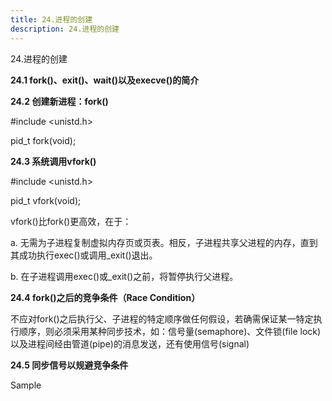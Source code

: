 ```yaml
---
title: 24.进程的创建
description: 24.进程的创建
---
```


24.进程的创建



**24.1 fork()、exit()、wait()以及execve()的简介**

**24.2 创建新进程：fork()**

\#include <unistd.h>

pid_t fork(void);

**24.3 系统调用vfork()**

\#include <unistd.h>

pid_t vfork(void);

vfork()比fork()更高效，在于：

a. 无需为子进程复制虚拟内存页或页表。相反，子进程共享父进程的内存，直到其成功执行exec()或调用_exit()退出。

b. 在子进程调用exec()或_exit()之前，将暂停执行父进程。

**24.4 fork()之后的竞争条件（Race Condition）**

不应对fork()之后执行父、子进程的特定顺序做任何假设，若确需保证某一特定执行顺序，则必须采用某种同步技术，如：信号量(semaphore)、文件锁(file lock)以及进程间经由管道(pipe)的消息发送，还有使用信号(signal)

**24.5 同步信号以规避竞争条件**

Sample